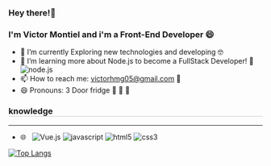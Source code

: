 ### Hey there!👋

<h3>I'm Victor Montiel and i'm a Front-End Developer 😄</h3>

- 🔭 I’m currently Exploring new technologies and developing 	:nerd_face: 
- 🌱 I’m learning more about Node.js to become a FullStack Developer! :brain: ![node.js](https://img.shields.io/badge/-NODE.JS-333333?style=flat-square&amp;logo=node.js)
- 📫 How to reach me: <a href="mailto:victorhmg05@gmail.com">victorhmg05@gmail.com</a> :incoming_envelope:
- 😄 Pronouns: 3 Door fridge :rofl: :rofl: :rofl:


<h3 style="border-bottom:solid 1px #ccc">knowledge</h3>
<hr>

- 🌐 &nbsp;
![Vue.js](https://img.shields.io/badge/-VueJS-333333?style=flat-&amp;logo=vue.js)
![javascript](https://img.shields.io/badge/-javascript-333333?style=flat-&amp;logo=javascript)
![html5](https://img.shields.io/badge/-HTML5-333333?style=flat-&amp;logo=HTML5)
![css3](https://img.shields.io/badge/-CSS3-333333?style=flat-&amp;logo=css3)

[![Top Langs](https://github-readme-stats.vercel.app/api/top-langs/?username=vm05&layout=compact&text_color=daf7dc&bg_color=151515)](https://github.com/vm05/github-readme-stats)

